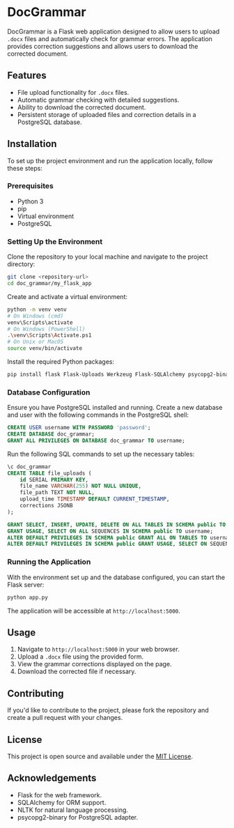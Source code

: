 # DocGrammar

DocGrammar is a Flask web application designed to allow users to upload `.docx` files and automatically check for grammar errors. The application provides correction suggestions and allows users to download the corrected document.

## Features

- File upload functionality for `.docx` files.
- Automatic grammar checking with detailed suggestions.
- Ability to download the corrected document.
- Persistent storage of uploaded files and correction details in a PostgreSQL database.

## Installation

To set up the project environment and run the application locally, follow these steps:

### Prerequisites

- Python 3
- pip
- Virtual environment
- PostgreSQL

### Setting Up the Environment

Clone the repository to your local machine and navigate to the project directory:

```sh
git clone <repository-url>
cd doc_grammar/my_flask_app
```

Create and activate a virtual environment:

```sh
python -m venv venv
# On Windows (cmd)
venv\Scripts\activate
# On Windows (PowerShell)
.\venv\Scripts\Activate.ps1
# On Unix or MacOS
source venv/bin/activate
```

Install the required Python packages:

```sh
pip install flask Flask-Uploads Werkzeug Flask-SQLAlchemy psycopg2-binary requests python-docx nltk authlib Flask-Login
```

### Database Configuration

Ensure you have PostgreSQL installed and running. Create a new database and user with the following commands in the PostgreSQL shell:

```sql
CREATE USER username WITH PASSWORD 'password';
CREATE DATABASE doc_grammar;
GRANT ALL PRIVILEGES ON DATABASE doc_grammar TO username;
```

Run the following SQL commands to set up the necessary tables:

```sql
\c doc_grammar
CREATE TABLE file_uploads (
    id SERIAL PRIMARY KEY,
    file_name VARCHAR(255) NOT NULL UNIQUE,
    file_path TEXT NOT NULL,
    upload_time TIMESTAMP DEFAULT CURRENT_TIMESTAMP,
    corrections JSONB
);
```

```sql
GRANT SELECT, INSERT, UPDATE, DELETE ON ALL TABLES IN SCHEMA public TO username;
GRANT USAGE, SELECT ON ALL SEQUENCES IN SCHEMA public TO username;
ALTER DEFAULT PRIVILEGES IN SCHEMA public GRANT ALL ON TABLES TO username;
ALTER DEFAULT PRIVILEGES IN SCHEMA public GRANT USAGE, SELECT ON SEQUENCES TO username;

```

### Running the Application

With the environment set up and the database configured, you can start the Flask server:

```sh
python app.py
```

The application will be accessible at `http://localhost:5000`.

## Usage

1. Navigate to `http://localhost:5000` in your web browser.
2. Upload a `.docx` file using the provided form.
3. View the grammar corrections displayed on the page.
4. Download the corrected file if necessary.

## Contributing

If you'd like to contribute to the project, please fork the repository and create a pull request with your changes.

## License

This project is open source and available under the [MIT License](LICENSE.md).

## Acknowledgements

- Flask for the web framework.
- SQLAlchemy for ORM support.
- NLTK for natural language processing.
- psycopg2-binary for PostgreSQL adapter.

